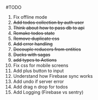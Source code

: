 #TODO

1. Fix offline mode
2. <strike>Add todos collection by auth user</strike>
3. <strike>Think about how to pass db to api</strike>
4. <strike>Remake todos state</strike>
5. <strike>Remove duplicate css</strike>
6. <strike>Add error handling</strike>
7. <strike>Decouple reducers from entities</strike>
8. <strike>Ducks with sagas</strike>
9. <strike>add types to Actions</strike>
10. Fix css for mobile screens
11. Add plus button to input
12. Understand how Firebase sync works
13. Add undo if server error
14. Add drag n drop for todos
15. Add Logging (Firebase vs sentry)
